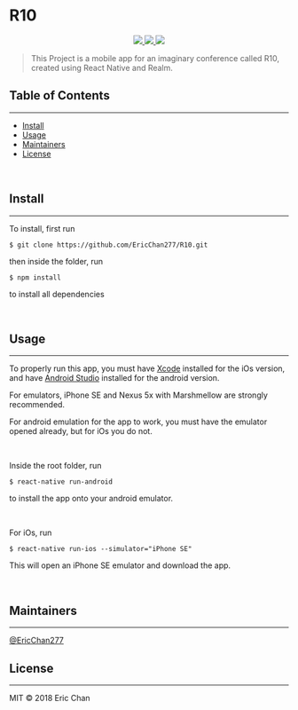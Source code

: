 # R10

<p align="center">
    <a href='https://www.npmjs.com/' alt='NPM Version'>
        <img src="https://img.shields.io/badge/npm-v5.6.0-blue.svg?longCache=true&style=plastic"/>
    </a>
    <a href='https://facebook.github.io/react-native/' alt='React Native Version'>
    <img src="https://img.shields.io/badge/ReactNative-v0.55.4-blue.svg?longCache=true&style=plastic"/>
    </a>
    <a href='https://opensource.org/licenses/MIT' alt='MIT License'>
    <img src="https://img.shields.io/badge/License-MIT-yellow.svg"/>
    </a>

</p>

> This Project is a mobile app for an imaginary conference called R10, created using React Native and Realm.

## Table of Contents

---

- [Install](#install)
- [Usage](#usage)
- [Maintainers](#maintainers)
- [License](#license)

<br/>

## Install

---

To install, first run

```
$ git clone https://github.com/EricChan277/R10.git
```

then inside the folder, run

```
$ npm install
```

to install all dependencies

<br/>

## Usage

---

To properly run this app, you must have [Xcode](https://developer.apple.com/xcode/) installed for the iOs version, and have [Android Studio](https://developer.android.com/studio/) installed for the android version.

For emulators, iPhone SE and Nexus 5x with Marshmellow are strongly recommended.

For android emulation for the app to work, you must have the emulator opened already, but for iOs you do not.

<br/>

Inside the root folder, run

```
$ react-native run-android
```

to install the app onto your android emulator.

<br />

For iOs, run

```
$ react-native run-ios --simulator="iPhone SE"
```

This will open an iPhone SE emulator and download the app.

<br />

## Maintainers

---

[@EricChan277](https://github.com/EricChan277)

## License

---

MIT © 2018 Eric Chan
